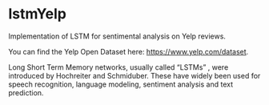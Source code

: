 # lstmYelp
Implementation of LSTM for sentimental analysis on Yelp reviews.

You can find the Yelp Open Dataset here: https://www.yelp.com/dataset.

Long Short Term Memory networks, usually called “LSTMs” , were introduced by Hochreiter and Schmiduber. These have widely been used for speech recognition, language modeling, sentiment analysis and text prediction. 
